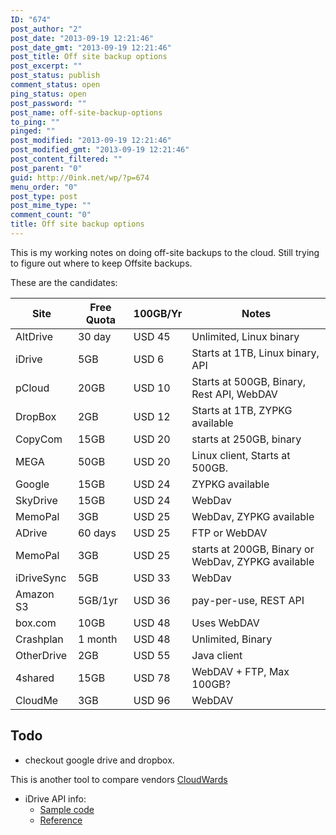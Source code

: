 ```yaml
---
ID: "674"
post_author: "2"
post_date: "2013-09-19 12:21:46"
post_date_gmt: "2013-09-19 12:21:46"
post_title: Off site backup options
post_excerpt: ""
post_status: publish
comment_status: open
ping_status: open
post_password: ""
post_name: off-site-backup-options
to_ping: ""
pinged: ""
post_modified: "2013-09-19 12:21:46"
post_modified_gmt: "2013-09-19 12:21:46"
post_content_filtered: ""
post_parent: "0"
guid: http://0ink.net/wp/?p=674
menu_order: "0"
post_type: post
post_mime_type: ""
comment_count: "0"
title: Off site backup options
---
```


This is my working notes on doing off-site backups to the cloud.
Still trying to figure out where to keep Offsite backups.

These are the candidates:

|Site|Free Quota|100GB/Yr|Notes|
|--- |--- |--- |--- |
|AltDrive|30 day|USD 45|Unlimited, Linux binary|
|iDrive|5GB|USD 6|Starts at 1TB, Linux binary, API|
|pCloud|20GB|USD 10|Starts at 500GB, Binary, Rest API, WebDAV|
|DropBox|2GB|USD 12|Starts at 1TB, ZYPKG available|
|CopyCom|15GB|USD 20|starts at 250GB, binary|
|MEGA|50GB|USD 20|Linux client, Starts at 500GB.|
|Google|15GB|USD 24|ZYPKG available|
|SkyDrive|15GB|USD 24|WebDav|
|MemoPal|3GB|USD 25|WebDav, ZYPKG available|
|ADrive|60 days|USD 25|FTP or WebDAV|
|MemoPal|3GB|USD 25|starts at 200GB, Binary or WebDav, ZYPKG available|
|iDriveSync|5GB|USD 33|WebDav|
|Amazon S3|5GB/1yr|USD 36|pay-per-use, REST API|
|box.com|10GB|USD 48|Uses WebDAV|
|Crashplan|1 month|USD 48|Unlimited, Binary|
|OtherDrive|2GB|USD 55|Java client|
|4shared|15GB|USD 78|WebDAV + FTP, Max 100GB?|
|CloudMe|3GB|USD 96|WebDAV|


## Todo

*   checkout google drive and dropbox.

This is another tool to compare vendors [CloudWards](http://www.cloudwards.net/articles/online-backup/)

*   iDrive API info:
    *   [Sample code](https://github.com/idrivevangelist)
    *   [Reference](http://evs.idrive.com/web-developers-guide.htm)
